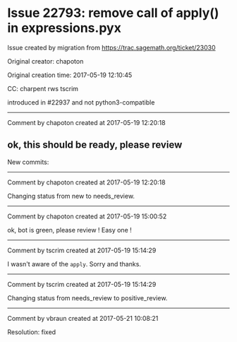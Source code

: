 # Issue 22793: remove call of apply() in expressions.pyx

Issue created by migration from https://trac.sagemath.org/ticket/23030

Original creator: chapoton

Original creation time: 2017-05-19 12:10:45

CC:  charpent rws tscrim

introduced in #22937 and not python3-compatible


---

Comment by chapoton created at 2017-05-19 12:20:18

ok, this should be ready, please review
----
New commits:


---

Comment by chapoton created at 2017-05-19 12:20:18

Changing status from new to needs_review.


---

Comment by chapoton created at 2017-05-19 15:00:52

ok, bot is green, please review ! Easy one !


---

Comment by tscrim created at 2017-05-19 15:14:29

I wasn't aware of the `apply`. Sorry and thanks.


---

Comment by tscrim created at 2017-05-19 15:14:29

Changing status from needs_review to positive_review.


---

Comment by vbraun created at 2017-05-21 10:08:21

Resolution: fixed
